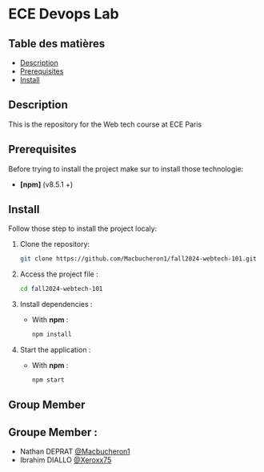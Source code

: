 # ECE Devops Lab

## Table des matières

- [Description](#description)
- [Prerequisites](#prerequisites)
- [Install](#install)

## Description

This is the repository for the Web tech course at ECE Paris

## Prerequisites

Before trying to install the project make sur to install those technologie:

- **[npm]** (v8.5.1 +)

## Install

Follow those step to install the project localy:

1. Clone the repository:

    ```bash
    git clone https://github.com/Macbucheron1/fall2024-webtech-101.git
    ```

2. Access the project file :

    ```bash
    cd fall2024-webtech-101
    ```

3. Install dependencies :

    - With **npm** :

      ```bash
      npm install
      ```

4. Start the application :

    - With **npm** :

      ```bash
      npm start
      ```

## Group Member 

## Groupe Member :
 - Nathan DEPRAT [@Macbucheron1](https://github.com/Macbucheron1)
 - Ibrahim DIALLO [@Xeroxx75](https://github.com/Xeroxx75)